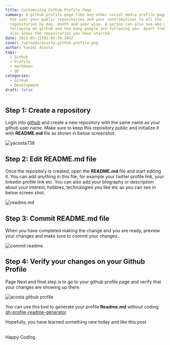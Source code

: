 ```yaml
---
title: Customizing Github Profile Page
summary: A github profile page like any other social media profile page displays
  the user your public repositories and your contributions to all the
  repositories by day, month and year wise. A person can also see who you are
  following on github and how many people are following you. Apart from this it
  also shows the repositories you have starred.
date: 2021-05-11T02:05:59.285Z
cover: /uploads/acosta-github-profile.png
author: Yuniel Acosta
tags:
  - Github
  - Profile
  - markdown
  - gh
categories:
  - Github
  - Development
draft: false
---
```

## Step 1: Create a repository

Login into [github](https://www.github.com) and create a new repository with the same name as your github user name. Make sure to keep this repository public and initialize it with **README.md** file as shown in below screenshot.

![yacosta738](/uploads/yacosta738.png "Create a repository")

## Step 2: Edit README.md file

Once the repository is created, open the **README.md** file and start editing it. You can add anything in this file, for example your twitter profile link, your linkedin profile link etc. You can also add your biography or description about your interest, hobbies, technologies you like etc as you can see in below screen shot.

![readme.md](/uploads/edit-readme.png "Edit README.md file")

## Step 3: Commit README.md file

When you have completed making the change and you are ready, preview your changes and make sure to commit your changes.

![commit readme](/uploads/commited.png "Commit README.md file")

## Step 4: Verify your changes on your Github Profile

Page Next and final step is to go to your github profile page and verify that your changes are showing up there.

![acosta github profile](/uploads/acosta-github-profile.png "Verify your changes on your Github Profile Page")

You can use this tool to generate your profile **Readme.md** without coding [gh-profile-readme-generator](https://rahuldkjain.github.io/gh-profile-readme-generator/)



Hopefully, you have learned something new today and like this post

\
Happy Coding.